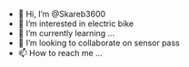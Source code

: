 - 👋 Hi, I’m @Skareb3600
- 👀 I’m interested in electric bike
- 🌱 I’m currently learning ...
- 💞️ I’m looking to collaborate on sensor pass 
- 📫 How to reach me ...

<!---
Skareb3600/Skareb3600 is a ✨ special ✨ repository because its `README.md` (this file) appears on your GitHub profile.
You can click the Preview link to take a look at your changes.
--->
